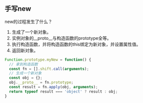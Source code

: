 ## 手写new
new的过程发生了什么？
1. 生成了一个新对象。
1. 实例对象的__proto__与构造函数的prototype全等。
1. 执行构造函数，并将构造函数的this绑定为新对象，并设置属性值。
1. 返回新对象。

```js
Function.prototype.myNew = function() {
  // 拿到构造函数
  const fn = [].shift.call(arguments);
  // 生成一个新对象
  const obj = {};
  obj.__proto__ = fn.prototype;
  const result = fn.apply(obj, arguments);
  return typeof result === 'object' ? result : obj;
}
```